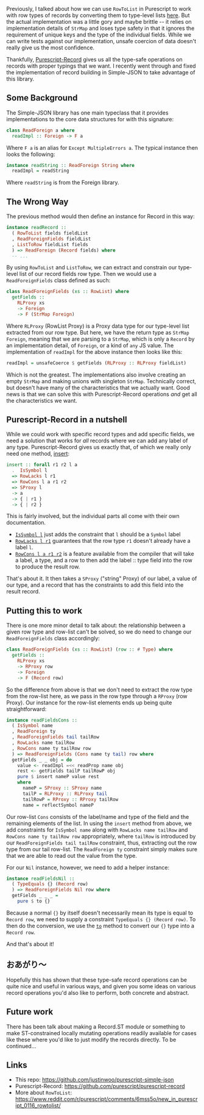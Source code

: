 Previously, I talked about how we can use `RowToList` in Purescript to work with row types of records by converting them to type-level lists [here](http://qiita.com/kimagure/items/d8a0681ae05b605c5abe). But the actual implementation was a little gory and maybe brittle -- it relies on implementation details of `StrMap` and loses type safety in that it ignores the requirement of unique keys and the type of the individual fields. While we can write tests against our implementation, unsafe coercion of data doesn't really give us the most confidence.

Thankfully, [Purescript-Record](http://pursuit.purescript.org/packages/purescript-record) gives us all the type-safe operations on records with proper typings that we want. I recently went through and fixed the implementation of record building in Simple-JSON to take advantage of this library.

## Some Background

The Simple-JSON library has one main typeclass that it provides implementations to the core data structures for with this signature:

```hs
class ReadForeign a where
  readImpl :: Foreign -> F a
```

Where `F a` is an alias for `Except MultipleErrors a`. The typical instance then looks the following:

```hs
instance readString :: ReadForeign String where
  readImpl = readString
```

Where `readString` is from the Foreign library.

## The Wrong Way

The previous method would then define an instance for Record in this way:

```hs
instance readRecord ::
  ( RowToList fields fieldList
  , ReadForeignFields fieldList
  , ListToRow fieldList fields
  ) => ReadForeign (Record fields) where
  -- ...
```

By using `RowToList` and `ListToRow`, we can extract and constrain our type-level list of our record fields row type. Then we would use a `ReadForeignFields` class defined as such:

```hs
class ReadForeignFields (xs :: RowList) where
  getFields ::
    RLProxy xs
    -> Foreign
    -> F (StrMap Foreign)
```

Where `RLProxy` (RowList Proxy) is a Proxy data type for our type-level list extracted from our row type. But here, we have the return type as `StrMap Foreign`, meaning that we are parsing to a `StrMap`, which is only a `Record` by an implementation detail, of `Foreign`, or a kind of `any` JS value. The implementation of `readImpl` for the above instance then looks like this:

```hs
readImpl = unsafeCoerce $ getFields (RLProxy :: RLProxy fieldList)
```

Which is not the greatest. The implementations also involve creating an empty `StrMap` and making unions with singleton `StrMap`. Technically correct, but doesn't have many of the characteristics that we actually want. Good news is that we can solve this with Purescript-Record operations *and* get all the characteristics we want.

## Purescript-Record in a nutshell

While we could work with specific record types and add specific fields, we need a solution that works for *all* records where we can add any label of any type. Purescript-Record gives us exactly that, of which we really only need one method, [insert](https://pursuit.purescript.org/packages/purescript-record/0.1.0/docs/Data.Record#v:insert):

```hs
insert :: forall r1 r2 l a
  .  IsSymbol l
  => RowLacks l r1
  => RowCons l a r1 r2
  => SProxy l
  -> a
  -> { | r1 }
  -> { | r2 }
```

This is fairly involved, but the individual parts all come with their own documentation.

* [`IsSymbol l`](https://pursuit.purescript.org/packages/purescript-symbols/3.0.0/docs/Data.Symbol#t:IsSymbol) just adds the constraint that `l` should be a `Symbol` label
* [`RowLacks l r1`](https://pursuit.purescript.org/packages/purescript-typelevel-prelude/2.3.1/docs/Type.Row#t:RowLacks) guarantees that the row type `r1` doesn't already have a label `l`.
* [`RowCons l a r1 r2`](https://pursuit.purescript.org/builtins/docs/Prim#t:RowCons) is a feature available from the compiler that will take a label, a type, and a row to then add the label :: type field into the row to produce the result row.

That's about it. It then takes a `SProxy` ("string" Proxy) of our label, a value of our type, and a record that has the constraints to add this field into the result record.

## Putting this to work

There is one more minor detail to talk about: the relationship between a given row type and row-list can't be solved, so we do need to change our `ReadForeignFields` class accordingly:

```hs
class ReadForeignFields (xs :: RowList) (row :: # Type) where
  getFields ::
    RLProxy xs
    -> RProxy row
    -> Foreign
    -> F (Record row)
```

So the difference from above is that we don't need to extract the row type from the row-list here, as we pass in the row type through a `RProxy` (row Proxy). Our instance for the row-list elements ends up being quite straightforward:

```hs
instance readFieldsCons ::
  ( IsSymbol name
  , ReadForeign ty
  , ReadForeignFields tail tailRow
  , RowLacks name tailRow
  , RowCons name ty tailRow row
  ) => ReadForeignFields (Cons name ty tail) row where
  getFields _ _ obj = do
    value <- readImpl =<< readProp name obj
    rest <- getFields tailP tailRowP obj
    pure $ insert nameP value rest
    where
      nameP = SProxy :: SProxy name
      tailP = RLProxy :: RLProxy tail
      tailRowP = RProxy :: RProxy tailRow
      name = reflectSymbol nameP
```

Our row-list `Cons` consists of the label/name and type of the field and the remaining elements of the list. In using the `insert` method from above, we add constraints for `IsSymbol name` along with `RowLacks name tailRow` and `RowCons name ty tailRow row` appropriately, where `tailRow` is introduced by our `ReadForeignFields tail tailRow` constraint, thus, extracting out the row type from our tail row-list. The `ReadForeign ty` constraint simply makes sure that we are able to read out the value from the type.

For our `Nil` instance, however, we need to add a helper instance:

```hs
instance readFieldsNil ::
  ( TypeEquals {} (Record row)
  ) => ReadForeignFields Nil row where
  getFields _ _ _ =
    pure $ to {}
```

Because a normal `{}` by itself doesn't necessarily mean its type is equal to `Record row`, we need to supply a constraint `TypeEquals {} (Record row)`. To then do the conversion, we use the [`to`](https://pursuit.purescript.org/packages/purescript-type-equality/2.1.0/docs/Type.Equality#v:to) method to convert our `{}` type into a `Record row`.

And that's about it!

## おあがり〜

Hopefully this has shown that these type-safe record operations can be quite nice and useful in various ways, and given you some ideas on various record operations you'd also like to perform, both concrete and abstract.

## Future work

There has been talk about making a Record.ST module or something to make ST-constrained locally mutating operations readily available for cases like these where you'd like to just modify the records directly. To be continued...

## Links

* This repo: https://github.com/justinwoo/purescript-simple-json
* Purescript-Record: https://github.com/purescript/purescript-record
* More about `RowToList`: https://www.reddit.com/r/purescript/comments/6mss5o/new_in_purescript_0116_rowtolist/